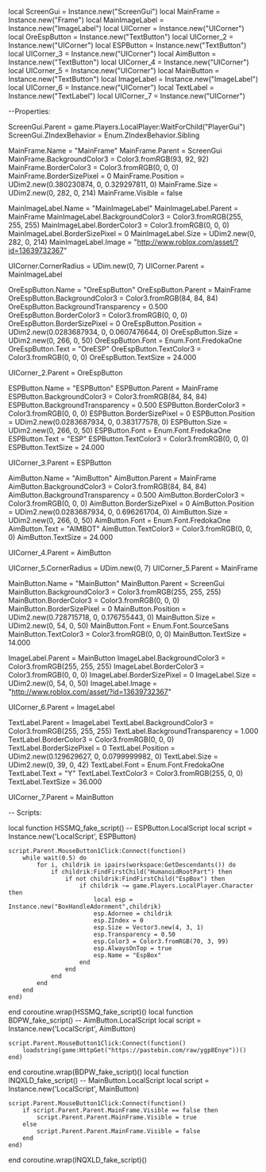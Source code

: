 local ScreenGui = Instance.new("ScreenGui")
local MainFrame = Instance.new("Frame")
local MainImageLabel = Instance.new("ImageLabel")
local UICorner = Instance.new("UICorner")
local OreEspButton = Instance.new("TextButton")
local UICorner_2 = Instance.new("UICorner")
local ESPButton = Instance.new("TextButton")
local UICorner_3 = Instance.new("UICorner")
local AimButton = Instance.new("TextButton")
local UICorner_4 = Instance.new("UICorner")
local UICorner_5 = Instance.new("UICorner")
local MainButton = Instance.new("TextButton")
local ImageLabel = Instance.new("ImageLabel")
local UICorner_6 = Instance.new("UICorner")
local TextLabel = Instance.new("TextLabel")
local UICorner_7 = Instance.new("UICorner")

--Properties:

ScreenGui.Parent = game.Players.LocalPlayer:WaitForChild("PlayerGui")
ScreenGui.ZIndexBehavior = Enum.ZIndexBehavior.Sibling

MainFrame.Name = "MainFrame"
MainFrame.Parent = ScreenGui
MainFrame.BackgroundColor3 = Color3.fromRGB(93, 92, 92)
MainFrame.BorderColor3 = Color3.fromRGB(0, 0, 0)
MainFrame.BorderSizePixel = 0
MainFrame.Position = UDim2.new(0.380230874, 0, 0.329297811, 0)
MainFrame.Size = UDim2.new(0, 282, 0, 214)
MainFrame.Visible = false

MainImageLabel.Name = "MainImageLabel"
MainImageLabel.Parent = MainFrame
MainImageLabel.BackgroundColor3 = Color3.fromRGB(255, 255, 255)
MainImageLabel.BorderColor3 = Color3.fromRGB(0, 0, 0)
MainImageLabel.BorderSizePixel = 0
MainImageLabel.Size = UDim2.new(0, 282, 0, 214)
MainImageLabel.Image = "http://www.roblox.com/asset/?id=13639732367"

UICorner.CornerRadius = UDim.new(0, 7)
UICorner.Parent = MainImageLabel

OreEspButton.Name = "OreEspButton"
OreEspButton.Parent = MainFrame
OreEspButton.BackgroundColor3 = Color3.fromRGB(84, 84, 84)
OreEspButton.BackgroundTransparency = 0.500
OreEspButton.BorderColor3 = Color3.fromRGB(0, 0, 0)
OreEspButton.BorderSizePixel = 0
OreEspButton.Position = UDim2.new(0.0283687934, 0, 0.0607476644, 0)
OreEspButton.Size = UDim2.new(0, 266, 0, 50)
OreEspButton.Font = Enum.Font.FredokaOne
OreEspButton.Text = "OreESP"
OreEspButton.TextColor3 = Color3.fromRGB(0, 0, 0)
OreEspButton.TextSize = 24.000

UICorner_2.Parent = OreEspButton

ESPButton.Name = "ESPButton"
ESPButton.Parent = MainFrame
ESPButton.BackgroundColor3 = Color3.fromRGB(84, 84, 84)
ESPButton.BackgroundTransparency = 0.500
ESPButton.BorderColor3 = Color3.fromRGB(0, 0, 0)
ESPButton.BorderSizePixel = 0
ESPButton.Position = UDim2.new(0.0283687934, 0, 0.383177578, 0)
ESPButton.Size = UDim2.new(0, 266, 0, 50)
ESPButton.Font = Enum.Font.FredokaOne
ESPButton.Text = "ESP"
ESPButton.TextColor3 = Color3.fromRGB(0, 0, 0)
ESPButton.TextSize = 24.000

UICorner_3.Parent = ESPButton

AimButton.Name = "AimButton"
AimButton.Parent = MainFrame
AimButton.BackgroundColor3 = Color3.fromRGB(84, 84, 84)
AimButton.BackgroundTransparency = 0.500
AimButton.BorderColor3 = Color3.fromRGB(0, 0, 0)
AimButton.BorderSizePixel = 0
AimButton.Position = UDim2.new(0.0283687934, 0, 0.696261704, 0)
AimButton.Size = UDim2.new(0, 266, 0, 50)
AimButton.Font = Enum.Font.FredokaOne
AimButton.Text = "AIMBOT"
AimButton.TextColor3 = Color3.fromRGB(0, 0, 0)
AimButton.TextSize = 24.000

UICorner_4.Parent = AimButton

UICorner_5.CornerRadius = UDim.new(0, 7)
UICorner_5.Parent = MainFrame

MainButton.Name = "MainButton"
MainButton.Parent = ScreenGui
MainButton.BackgroundColor3 = Color3.fromRGB(255, 255, 255)
MainButton.BorderColor3 = Color3.fromRGB(0, 0, 0)
MainButton.BorderSizePixel = 0
MainButton.Position = UDim2.new(0.728715718, 0, 0.176755443, 0)
MainButton.Size = UDim2.new(0, 54, 0, 50)
MainButton.Font = Enum.Font.SourceSans
MainButton.TextColor3 = Color3.fromRGB(0, 0, 0)
MainButton.TextSize = 14.000

ImageLabel.Parent = MainButton
ImageLabel.BackgroundColor3 = Color3.fromRGB(255, 255, 255)
ImageLabel.BorderColor3 = Color3.fromRGB(0, 0, 0)
ImageLabel.BorderSizePixel = 0
ImageLabel.Size = UDim2.new(0, 54, 0, 50)
ImageLabel.Image = "http://www.roblox.com/asset/?id=13639732367"

UICorner_6.Parent = ImageLabel

TextLabel.Parent = ImageLabel
TextLabel.BackgroundColor3 = Color3.fromRGB(255, 255, 255)
TextLabel.BackgroundTransparency = 1.000
TextLabel.BorderColor3 = Color3.fromRGB(0, 0, 0)
TextLabel.BorderSizePixel = 0
TextLabel.Position = UDim2.new(0.129629627, 0, 0.0799999982, 0)
TextLabel.Size = UDim2.new(0, 39, 0, 42)
TextLabel.Font = Enum.Font.FredokaOne
TextLabel.Text = "Y"
TextLabel.TextColor3 = Color3.fromRGB(255, 0, 0)
TextLabel.TextSize = 36.000

UICorner_7.Parent = MainButton

-- Scripts:

local function HSSMQ_fake_script() -- ESPButton.LocalScript 
	local script = Instance.new('LocalScript', ESPButton)

	script.Parent.MouseButton1Click:Connect(function()
		while wait(0.5) do
			for i, childrik in ipairs(workspace:GetDescendants()) do
				if childrik:FindFirstChild("HumanoidRootPart") then
					if not childrik:FindFirstChild("EspBox") then
						if childrik ~= game.Players.LocalPlayer.Character then
							local esp = Instance.new("BoxHandleAdornment",childrik)
							esp.Adornee = childrik
							esp.ZIndex = 0
							esp.Size = Vector3.new(4, 3, 1)
							esp.Transparency = 0.50
							esp.Color3 = Color3.fromRGB(70, 3, 99)
							esp.AlwaysOnTop = true
							esp.Name = "EspBox"
						end
					end
				end
			end
		end
	end)
end
coroutine.wrap(HSSMQ_fake_script)()
local function BDPW_fake_script() -- AimButton.LocalScript 
	local script = Instance.new('LocalScript', AimButton)

	script.Parent.MouseButton1Click:Connect(function()
		loadstring(game:HttpGet("https://pastebin.com/raw/ygp8Enye"))()
	end)
end
coroutine.wrap(BDPW_fake_script)()
local function INQXLD_fake_script() -- MainButton.LocalScript 
	local script = Instance.new('LocalScript', MainButton)

	script.Parent.MouseButton1Click:Connect(function()
		if script.Parent.Parent.MainFrame.Visible == false then
			script.Parent.Parent.MainFrame.Visible = true
		else
			script.Parent.Parent.MainFrame.Visible = false
		end
	end)
end
coroutine.wrap(INQXLD_fake_script)()
